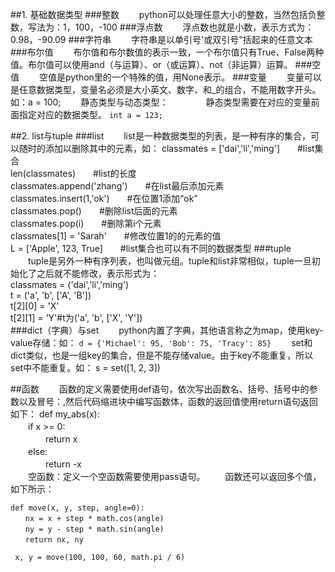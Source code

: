 ##1. 基础数据类型
###整数
　　python可以处理任意大小的整数，当然包括负整数，写法为：1，100，-100
###浮点数
　　浮点数也就是小数，表示方式为：0.98，-90.09
###字符串
　　字符串是以单引号'或双引号"括起来的任意文本
###布尔值
　　布尔值和布尔数值的表示一致，一个布尔值只有True、False两种值。布尔值可以使用and（与运算）、or（或运算）、not（非运算）运算。
###空值
　　空值是python里的一个特殊的值，用None表示。
###变量
　　变量可以是任意数据类型，变量名必须是大小英文、数字、和_的组合，不能用数字开头。如：a = 100;
　　静态类型与动态类型：
　　　　静态类型需要在对应的变量前面指定对应的数据类型。
    `int a = 123;`

##2. list与tuple
###list
　　list是一种数据类型的列表，是一种有序的集合，可以随时的添加以删除其中的元素，如：
        classmates = ['dai','li','ming']　　#list集合<br>
    len(classmates)　　#list的长度<br>
    classmates.append('zhang')　　#在list最后添加元素<br>
    classmates.insert(1,'ok')　　#在位置1添加“ok”<br>
    classmates.pop()　　#删除list后面的元素<br>
    classmates.pop(i)　　#删除第i个元素<br>
    classmates[1] = 'Sarah'　　#修改位置1的的元素的值<br>
    L = ['Apple', 123, True]　　#list集合也可以有不同的数据类型
###tuple
　　tuple是另外一种有序列表，也叫做元组。tuple和list非常相似，tuple一旦初始化了之后就不能修改，表示形式为：<br>
    classmates = ('dai','li','ming')<br>
    t = ('a', 'b', ['A', 'B'])<br>
    t[2][0] = 'X'<br>
    t[2][1] = 'Y'#t为('a', 'b', ['X', 'Y'])<br>
###dict（字典）与set
　　python内置了字典，其他语言称之为map，使用key-value存储：如：
  `d = {'Michael': 95, 'Bob': 75, 'Tracy': 85}`
　　set和dict类似，也是一组key的集合，但是不能存储value。由于key不能重复，所以set中不能重复。如：
    s = set([1, 2, 3])

##函数
　　函数的定义需要使用def语句，依次写出函数名、括号、括号中的参数以及冒号：,然后代码缩进块中编写函数体，函数的返回值使用return语句返回如下：
    def my_abs(x):<br>
    　　if x >= 0:<br>
    　　　　return x<br>
    　　else:<br>
    　　　　return -x<br>
　　空函数：定义一个空函数需要使用pass语句。
　　函数还可以返回多个值，如下所示：

    def move(x, y, step, angle=0):
    　　nx = x + step * math.cos(angle)
    　　ny = y - step * math.sin(angle)
    　　return nx, ny
    
     x, y = move(100, 100, 60, math.pi / 6)
